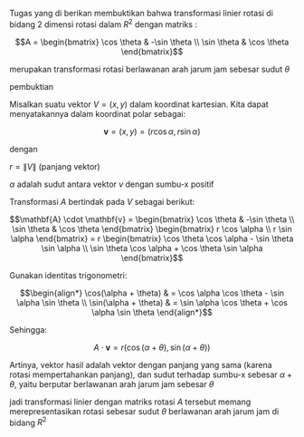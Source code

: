 Tugas yang di berikan membuktikan bahwa transformasi linier rotasi di bidang 2 dimensi rotasi dalam $R^2$ dengan matriks :

$$A = \begin{bmatrix}
\cos \theta & -\sin \theta \\
\sin \theta & \cos \theta
\end{bmatrix}$$

merupakan transformasi rotasi berlawanan arah jarum jam sebesar sudut $\theta$

pembuktian

Misalkan suatu vektor $V=(x,y)$ dalam koordinat kartesian. Kita dapat menyatakannya dalam koordinat polar sebagai:

$$
\mathbf{v} = (x, y) = (r \cos \alpha, r \sin \alpha)
$$

dengan 

$r = \left\| V \right\|$ (panjang vektor)

$\alpha$ adalah sudut antara vektor $v$ dengan sumbu-x positif

Transformasi $A$ bertindak pada $V$ sebagai berikut:

$$\mathbf{A} \cdot \mathbf{v} = 
\begin{bmatrix}
\cos \theta & -\sin \theta \\
\sin \theta & \cos \theta
\end{bmatrix}
\begin{bmatrix}
r \cos \alpha \\
r \sin \alpha
\end{bmatrix} 
= r \begin{bmatrix}
\cos \theta \cos \alpha - \sin \theta \sin \alpha \\
\sin \theta \cos \alpha + \cos \theta \sin \alpha
\end{bmatrix}$$

Gunakan identitas trigonometri:

$$\begin{align*}
\cos(\alpha + \theta) & = \cos \alpha \cos \theta - \sin \alpha \sin \theta \\
\sin(\alpha + \theta) & = \sin \alpha \cos \theta + \cos \alpha \sin \theta
\end{align*}$$

Sehingga:

$$
A \cdot \mathbf{v} = r \left( \cos(\alpha + \theta), \sin(\alpha + \theta) \right)
$$

Artinya, vektor hasil adalah vektor dengan panjang yang sama (karena rotasi mempertahankan panjang), dan sudut terhadap sumbu-x sebesar $\alpha + \theta$, yaitu berputar berlawanan arah jarum jam sebesar $\theta$

jadi transformasi linier dengan matriks rotasi $A$ tersebut memang merepresentasikan rotasi sebesar sudut $\theta$ berlawanan arah jarum jam di bidang $R^2$